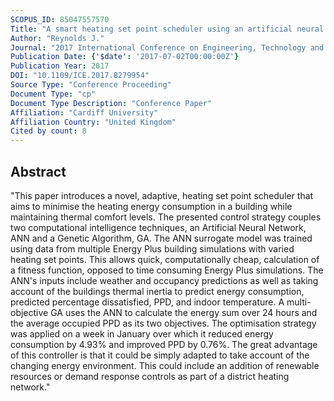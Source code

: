 ```yaml
---
SCOPUS_ID: 85047557570
Title: "A smart heating set point scheduler using an artificial neural network and genetic algorithm"
Author: "Reynolds J."
Journal: "2017 International Conference on Engineering, Technology and Innovation: Engineering, Technology and Innovation Management Beyond 2020: New Challenges, New Approaches, ICE/ITMC 2017 - Proceedings"
Publication Date: {'$date': '2017-07-02T00:00:00Z'}
Publication Year: 2017
DOI: "10.1109/ICE.2017.8279954"
Source Type: "Conference Proceeding"
Document Type: "cp"
Document Type Description: "Conference Paper"
Affiliation: "Cardiff University"
Affiliation Country: "United Kingdom"
Cited by count: 8
---
```


## Abstract
"This paper introduces a novel, adaptive, heating set point scheduler that aims to minimise the heating energy consumption in a building while maintaining thermal comfort levels. The presented control strategy couples two computational intelligence techniques, an Artificial Neural Network, ANN and a Genetic Algorithm, GA. The ANN surrogate model was trained using data from multiple Energy Plus building simulations with varied heating set points. This allows quick, computationally cheap, calculation of a fitness function, opposed to time consuming Energy Plus simulations. The ANN's inputs include weather and occupancy predictions as well as taking account of the buildings thermal inertia to predict energy consumption, predicted percentage dissatisfied, PPD, and indoor temperature. A multi-objective GA uses the ANN to calculate the energy sum over 24 hours and the average occupied PPD as its two objectives. The optimisation strategy was applied on a week in January over which it reduced energy consumption by 4.93% and improved PPD by 0.76%. The great advantage of this controller is that it could be simply adapted to take account of the changing energy environment. This could include an addition of renewable resources or demand response controls as part of a district heating network."
